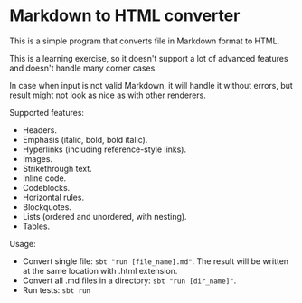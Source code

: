 # Markdown to HTML converter

This is a simple program that converts file in Markdown format to HTML.

This is a learning exercise, so it doesn't support a lot of advanced features and doesn't handle many corner cases.

In case when input is not valid Markdown, it will handle it without errors,
but result might not look as nice as with other renderers.

Supported features:
   * Headers. 
   * Emphasis (italic, bold, bold italic).
   * Hyperlinks (including reference-style links).
   * Images.
   * Strikethrough text.
   * Inline code.
   * Codeblocks.
   * Horizontal rules.
   * Blockquotes.
   * Lists (ordered and unordered, with nesting).
   * Tables.

Usage:
   * Convert single file: `sbt "run [file_name].md"`. The result will be written at the same location with .html extension.
   * Convert all .md files in a directory:  `sbt "run [dir_name]"`.
   * Run tests: `sbt run`
